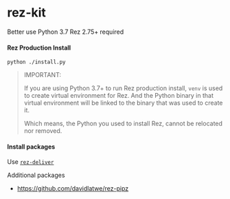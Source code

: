 # rez-kit

Better use Python 3.7
Rez 2.75+ required

#### Rez Production Install

```shell
python ./install.py
```

> IMPORTANT:
>
> If you are using Python 3.7+ to run Rez production install, `venv` is used to create virtual environment for Rez. And the Python binary in that virtual environment will be linked to the binary that was used to create it.
> 
> Which means, the Python you used to install Rez, cannot be relocated nor removed.


#### Install packages

Use [`rez-deliver`](https://github.com/davidlatwe/rez-deliver)

Additional packages

* https://github.com/davidlatwe/rez-pipz
